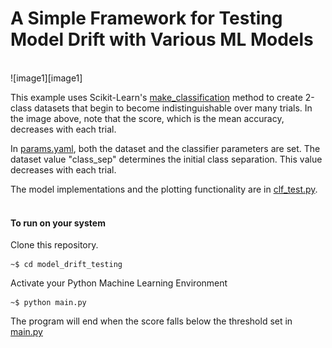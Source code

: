 # A Simple Framework for Testing Model Drift with Various ML Models  

[//]: # (Image References)
[image1]: ./images/trials.gif  

<br/>
![image1][image1]
<br/>


This example uses Scikit-Learn's [make\_classification](https://scikit-learn.org/stable/modules/generated/sklearn.datasets.make_classification.html) method to create 2-class datasets that begin to become indistinguishable over many trials. In the image above, note that the score, which is the mean accuracy, decreases with each trial.  

In [params.yaml](./params.yaml), both the dataset and the classifier parameters are set. The dataset value "class_sep" determines the initial class separation. This value decreases with each trial.  

The model implementations and the plotting functionality are in [clf\_test.py](./clf_test.py).  
<br/>

#### To run on your system  

Clone this repository. 

```
~$ cd model_drift_testing
```

Activate your Python Machine Learning Environment  

```
~$ python main.py
```


The program will end when the score falls below the threshold set in [main.py](./main.py)

